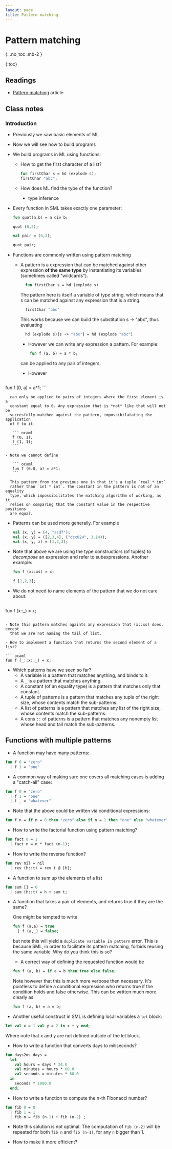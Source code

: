 ```yaml
---
layout: page
title: Pattern matching
---
```


# Pattern matching
{: .no_toc .mb-2 }

{:toc}

## Readings

- [Pattern matching](http://en.wikipedia.org/wiki/Pattern_matching/) article

## Class notes

### Introduction

- Previously we saw basic elements of ML
- Now we will see how to build programs
- We build programs in ML using functions:

  - How to get the first character of a list?

    ``` ocaml
    fun firstChar s = hd (explode s);
    firstChar "abc";
    ```
  - How does ML find the type of the function?
    - type inference

- Every function in SML takes exactly one parameter:

  ``` ocaml
  fun quot(a,b) = a div b;

  quot (6,2);

  val pair = (6,2);

  quot pair;
  ```

- Functions are commonly written using pattern matching

  - A pattern is a expression that can be matched against other expression **of
    the same type** by instantiating its variables (sometimes called
    "wildcards").

    ``` ocaml
      fun firstChar s = hd (explode s)
    ```

    The pattern here is itself a variable of type string, which means that s
    can be matched against any expression that is a string.

    ``` ocaml
      firstChar "abc"
    ```

    This works because we can build the substitution s -> "abc", thus
    evaluating

    ``` ocaml
      hd (explode s){s -> "abc"} = hd (explode "abc")
    ```

    - However we can write any expression a pattern. For example:

    ``` ocaml
        fun f (a, b) = a * b;
    ```
      can be applied to any pair of integers.

    - However

       ``` ocaml
fun f (0, a) = a*1;
       ```

      can only be applied to pairs of integers where the first element is a
      constant equal to 0. Any expression that is *not* like that will not be
      succesfully matched against the pattern, impossibilatating the application
      of f to it.

       ``` ocaml
       f (0, 1);
       f (1, 1);
       ```

    - Note we cannot define

       ``` ocaml
       fun f (0.0, a) = a*1;
       ```

      This pattern from the previous one in that it's a tuple `real * int`
      rather than `int * int`. The constant in the pattern is not of an equality
      type, which impossibilitates the matching algorithm of working, as it
      relies on comparing that the constant value in the respective positions
      are equal.

- Patterns can be used more generally. For example

  ``` ocaml
  val (x, y) = (4, "asdf");
  val (x, y) = ([2,3,4], ("dcc024", 3.14));
  val [x, y, z] = [1,2,3];
  ```

- Note that above we are using the type constructiors (of tuples) to *decompose*
  an expression and refer to subexpressions. Another example:

  ``` ocaml
  fun f (x::xs) = x;

  f [1,2,3];
  ```

- We do not need to name elements of the pattern that we do not care about:

  ``` ocaml
fun f (x::_) = x;
  ```

  - Note this pattern matches againts any expression that (x::xs) does, except
    that we are not naming the tail of list.

- How to implement a function that returns the second element of a list?

  ``` ocaml
fun f (_::x::_) = x;
  ```

- Which patterns have we seen so far?
  - A variable is a pattern that matches anything, and binds to it.
  - A `_` is a pattern that matches anything.
  - A constant (of an equality type) is a pattern that matches
    only that constant.
  - A tuple of patterns is a pattern that matches any tuple of the
    right size, whose contents match the sub-patterns.
  - A list of patterns is a pattern that matches any list of the
    right size, whose contents match the sub-patterns.
  - A cons `::` of patterns is a pattern that matches any nonempty
    list whose head and tail match the sub-patterns.

## Functions with multiple patterns

- A function may have many patterns:

``` ocaml
fun f 0 = "zero"
  | f 1 = "one"
```

- A common way of making sure one covers all matching cases is adding a
  "catch-all" case:

``` ocaml
fun f 0 = "zero"
  | f 1 = "one"
  | f _ = "whatever"
```

- Note that the above could be written via conditional expressions:

``` ocaml
fun f n = if n = 0 then "zero" else if n = 1 then "one" else "whatever";
```
- How to write the factorial function using pattern matching?

``` ocaml
fun fact 0 = 1
  | fact n = n * fact (n-1);
```

- How to write the reverse function?

``` ocaml
fun rev nil = nil
  | rev (h::t) = rev t @ [h];
```

- A function to sum up the elements of a list

``` ocaml
fun sum [] = 0
  | sum (h::t) = h + sum t;
```

- A function that takes a pair of elements, and returns true if they are the
  same?

  One might be tempted to write

  ``` ocaml
  fun f (a,a) = true
    | f (a,_) = false;
  ```

  but note this will yield a `duplicate variable in pattern` error. This is
  because SML, in order to facilitate its pattern matching, forbids reusing the
  same variable. Why do you think this is so?

  - A correct way of defining the requested function would be

  ``` ocaml
  fun f (a, b) = if a = b then true else false;
  ```

  Note however that this is much more verbose then necessary. It's pointless to
  define a conditional expression who returns true if the condition holds and
  false otherwise. This can be written much more clearly as

  ``` ocaml
  fun f (a, b) = a = b;
  ```

- Another useful construct in SML is defining local variables a `let` block:

``` ocaml
let val x = 1 val y = 2 in x + y end;
```
Where note that x and y are not defined outside of the let block.

- How to write a function that converts days to miliseconds?

``` ocaml
fun days2ms days =
  let
    val hours = days * 24.0
    val minutes = hours * 60.0
    val seconds = minutes * 60.0
  in
    seconds * 1000.0
  end;
```

- How to write a function to compute the n-th Fibonacci number?

``` ocaml
fun fib 0 = 0
  | fib 1 = 1
  | fib n = fib (n-1) + fib (n-2) ;
```
  - Note this solution is not optimal. The computation of `fib (n-2)` will be
    repeated for both `fib n` and `fib (n-1)`, for any `n` bigger than 1.

  - How to make it more efficient?
